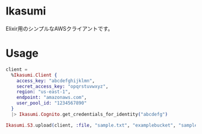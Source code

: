 # Ikasumi

Elixir用のシンプルなAWSクライアントです。  

# Usage

```elixir
client =
  %Ikasumi.Client {
    access_key: "abcdefghijklmn",
    secret_access_key: "opqrstuvwxyz",
    region: "us-east-1",
    endpoint: "amazonaws.com",
    user_pool_id: "1234567890"
  }
  |> Ikasumi.Cognito.get_credentials_for_identity("abcdefg")

Ikasumi.S3.upload(client, :file, "sample.txt", "examplebucket", "sample.txt")
```

